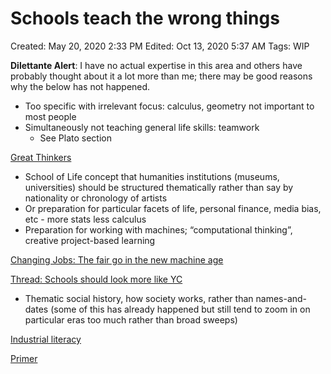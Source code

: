 # Schools teach the wrong things

Created: May 20, 2020 2:33 PM
Edited: Oct 13, 2020 5:37 AM
Tags: WIP

**Dilettante Alert**: I have no actual expertise in this area and others have probably thought about it a lot more than me; there may be good reasons why the below has not happened.

- Too specific with irrelevant focus: calculus, geometry not important to most people
- Simultaneously not teaching general life skills: teamwork
    - See Plato section

[Great Thinkers](../References%2044e0a6dd2a7a456b83710224626907e7/Great%20Thinkers%20d99c763c5e8241e5864fb16215aa4d08.md)

- School of Life concept that humanities institutions (museums, universities) should be structured thematically rather than say by nationality or chronology of artists
- Or preparation for particular facets of life, personal finance, media bias, etc - more stats less calculus
- Preparation for working with machines; “computational thinking”, creative project-based learning

[Changing Jobs: The fair go in the new machine age](../References%2044e0a6dd2a7a456b83710224626907e7/Changing%20Jobs%20The%20fair%20go%20in%20the%20new%20machine%20age%20d837badad61447a4ad0739bc4d662f09.md)

[Thread: Schools should look more like YC](../References%2044e0a6dd2a7a456b83710224626907e7/Thread%20Schools%20should%20look%20more%20like%20YC%200f9bd1fcda4645feb0cb59643ed1198f.md)

- Thematic social history, how society works, rather than names-and-dates (some of this has already happened but still tend to zoom in on particular eras too much rather than broad sweeps)

[Industrial literacy](../References%2044e0a6dd2a7a456b83710224626907e7/Industrial%20literacy%2090f022a9f5374c39a6a812d8e387a814.md)

[Primer](../Companies%201c07a9688a58400e9370fe0a619923c1/Primer%20f376b60d129f46b8bc6527b187cfb7f1.md)
